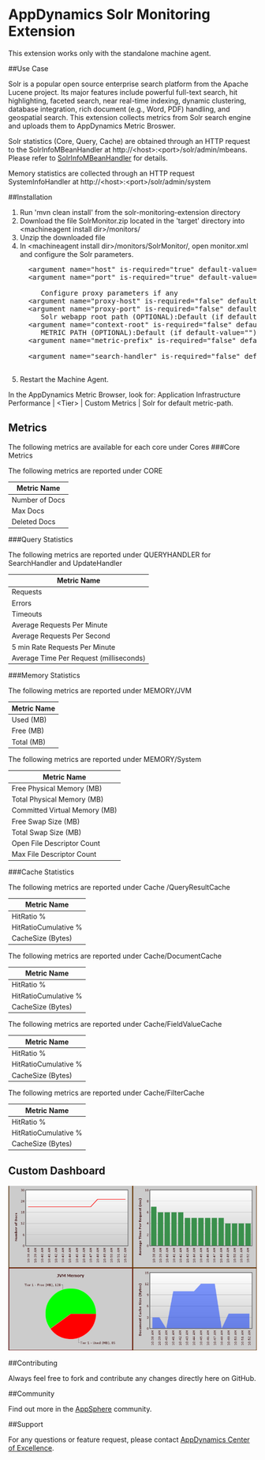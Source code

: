 # AppDynamics Solr Monitoring Extension

This extension works only with the standalone machine agent.

##Use Case

Solr is a popular open source enterprise search platform from the Apache Lucene project.
Its major features include powerful full-text search, hit highlighting, faceted search, near real-time indexing, dynamic clustering, database integration, rich document (e.g., Word, PDF) handling, and geospatial search.
This extension collects metrics from Solr search engine and uploads them to AppDynamics Metric Broswer.

Solr statistics (Core, Query, Cache) are obtained through an HTTP request to the SolrInfoMBeanHandler at http://\<host\>:\<port\>/solr/admin/mbeans. Please refer to [SolrInfoMBeanHandler](http://wiki.apache.org/solr/SystemInformationRequestHandlers) for details.

Memory statistics are collected through an HTTP request SystemInfoHandler at http://\<host\>:\<port\>/solr/admin/system

##Installation

1. Run 'mvn clean install' from the solr-monitoring-extension directory
2. Download the file SolrMonitor.zip located in the 'target' directory into \<machineagent install dir\>/monitors/
3. Unzip the downloaded file
4. In \<machineagent install dir\>/monitors/SolrMonitor/, open monitor.xml and configure the Solr parameters.
     <pre>
     &lt;argument name="host" is-required="true" default-value="localhost" /&gt;
     &lt;argument name="port" is-required="true" default-value="8983" /&gt;
			<!--  Optional Parameters -->
		Configure proxy parameters if any
     &lt;argument name="proxy-host" is-required="false" default-value="" /&gt;
     &lt;argument name="proxy-port" is-required="false" default-value="" /&gt;
		Solr webapp root path (OPTIONAL):Default (if default-value="") is /solr
     &lt;argument name="context-root" is-required="false" default-value="" /&gt;
		METRIC PATH (OPTIONAL):Default (if default-value="") is "Custom Metrics|Solr|"
     &lt;argument name="metric-prefix" is-required="false" default-value="" /&gt;
		<!-- Default is /select with Solr distribution -->
     &lt;argument name="search-handler" is-required="false" default-value=""/&gt;
     </pre>
5. Restart the Machine Agent.

In the AppDynamics Metric Browser, look for: Application Infrastructure Performance  | \<Tier\> | Custom Metrics | Solr for default metric-path.


## Metrics
The following metrics are available for each core under Cores
###Core Metrics

The following metrics are reported under CORE

| Metric Name 			|
|-------------------------------|
|Number of Docs			|
|Max Docs				|
|Deleted Docs			|


###Query Statistics

The following metrics are reported under QUERYHANDLER for SearchHandler and UpdateHandler

| Metric Name 			|
|-------------------------------|
|Requests						|
|Errors							|
|Timeouts						|
|Average Requests Per Minute	|
|Average Requests Per Second	|
|5 min Rate Requests Per Minute	|
|Average Time Per Request (milliseconds)	|

###Memory Statistics

The following metrics are reported under MEMORY/JVM

| Metric Name 			|
|-------------------------------|
|Used (MB)			|
|Free (MB)			|
|Total (MB)			|

The following metrics are reported under MEMORY/System

| Metric Name 			|
|-------------------------------|
|Free Physical Memory (MB)	|
|Total Physical Memory (MB)	|
|Committed Virtual Memory (MB)	|
|Free Swap Size (MB)		|
|Total Swap Size (MB)		|
|Open File Descriptor Count	|
|Max File Descriptor Count	|

###Cache Statistics

The following metrics are reported under Cache /QueryResultCache

| Metric Name 			|
|-------------------------------|
|HitRatio %				|
|HitRatioCumulative %	|
|CacheSize (Bytes)		|

The following metrics are reported under Cache/DocumentCache

| Metric Name 			|
|-------------------------------|
|HitRatio %				|
|HitRatioCumulative	%	| 
|CacheSize (Bytes)		|

The following metrics are reported under Cache/FieldValueCache

| Metric Name 			|
|-------------------------------|
|HitRatio %				| 
|HitRatioCumulative %	| 
|CacheSize (Bytes)		|

The following metrics are reported under Cache/FilterCache

| Metric Name 			|
|-------------------------------|
|HitRatio %				| 
|HitRatioCumulative	%	| 
|CacheSize (Bytes)		|

## Custom Dashboard
![](https://github.com/Appdynamics/solr-monitoring-extension/raw/master/SolrDashboard.png)


##Contributing

Always feel free to fork and contribute any changes directly here on GitHub.

##Community

Find out more in the [AppSphere](http://appsphere.appdynamics.com/t5/AppDynamics-eXchange/Solr-Monitoring-Extension/idi-p/6887) community.

##Support

For any questions or feature request, please contact [AppDynamics Center of Excellence](mailto:ace-request@appdynamics.com).


